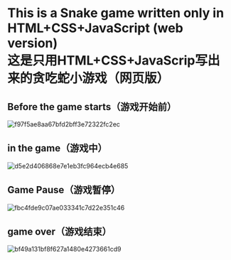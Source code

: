 # This is a Snake game written only in HTML+CSS+JavaScript (web version)<br>这是只用HTML+CSS+JavaScrip写出来的贪吃蛇小游戏（网页版）
## Before the game starts（游戏开始前）
![f97f5ae8aa67bfd2bff3e72322fc2ec](https://github.com/yunli01hegui/Snake/assets/134910544/d326e05e-bf28-4fd1-a27e-f6d640e81a35)

## in the game（游戏中）
![d5e2d406868e7e1eb3fc964ecb4e685](https://github.com/yunli01hegui/Snake/assets/134910544/cbc5e0d8-10c8-4c82-8708-afec492eaf28)

## Game Pause（游戏暂停）
![fbc4fde9c07ae033341c7d22e351c46](https://github.com/yunli01hegui/Snake/assets/134910544/0b15d8a6-9402-4d89-a19f-8a7244557943)

## game over（游戏结束）
![bf49a131bf8f627a1480e4273661cd9](https://github.com/yunli01hegui/Snake/assets/134910544/024cb149-63b1-48b9-9ef6-6654c3b1480f)
